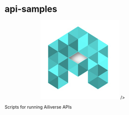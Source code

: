 # api-samples

<p align="center">
  <img src="assets/logo.png" width="256" height="256" />
/>
</p>

Scripts for running Ailiverse APIs
